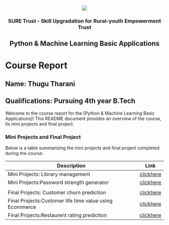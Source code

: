 <!-- PROJECT LOGO -->
<br />

<div align="center">
   <img src='https://user-images.githubusercontent.com/73131499/166115643-d3187f47-d38f-41b2-ae42-5ecbbc60de14.png' />


<h3 align="center">SURE Trust - Skill Upgradation for Rural-youth Empowerment Trust</h3>
  <h2> Python & Machine Learning  Basic Applications </h2>
</div>

# Course Report

## Name: Thugu Tharani

## Qualifications: Pursuing 4th year B.Tech

Welcome to the course report for the [Python & Machine Learning  Basic Applications]! This README document provides an overview of the course, its mini projects and final project.

### Mini Projects and Final Project

Below is a table summarizing the mini projects and final project completed during the course:

| Description                               | Link                                    |
|-------------------------------------------|-----------------------------------------|
| Mini Projects: Library management         | [clickhere](https://github.com/TharaniReddyThugu/G26_Python/blob/main/Mini%20Projects/Thugu%20Tharani/Library_Management(Mini_project).ipynb) 
|Mini Projects:Password strength generator   | [clickhere](https://github.com/TharaniReddyThugu/G26_Python/blob/main/Mini%20Projects/Thugu%20Tharani/Password_Strength_Generator(Mini_project).ipynb)  
                      |
| Final Projects: Customer churn prediction  | [clickhere](https://github.com/TharaniReddyThugu/G26_Python/blob/main/Final%20Capstone%20Project/Thugu%20Tharani/Customer_churn(2).ipynb)
|Final Projects:Customer life time value using Ecommerce| [clickhere](https://github.com/TharaniReddyThugu/G26_Python/blob/main/Final%20Capstone%20Project/Thugu%20Tharani/Customerlifetime.ipynb)
|Final Projects:Restaurent rating prediction|[clickhere](https://github.com/TharaniReddyThugu/G26_Python/blob/main/Final%20Capstone%20Project/Thugu%20Tharani/ZOMATO.ipynb)                       |
